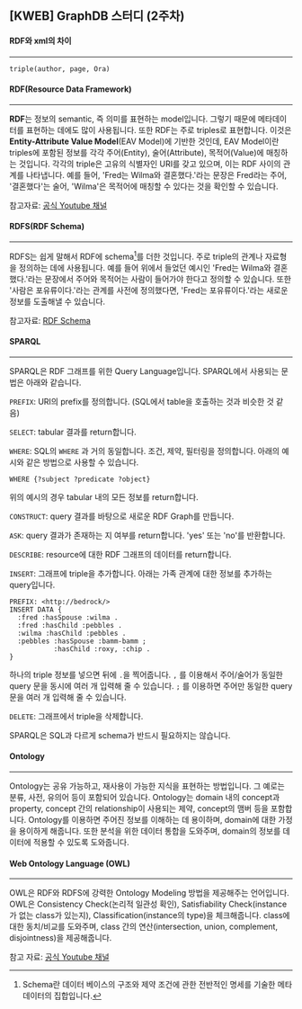 ## [KWEB] GraphDB 스터디 (2주차)

#### RDF와 xml의 차이

---

```xml
triple(author, page, Ora)
```



#### RDF(Resource Data Framework)

---

**RDF**는 정보의 semantic, 즉 의미를 표현하는 model입니다. 그렇기 때문에 메타데이터를 표현하는 데에도 많이 사용됩니다. 또한 RDF는 주로 triples로 표현합니다. 이것은 **Entity-Attribute Value Model**(EAV Model)에 기반한 것인데, EAV Model이란 triples에 포함된 정보를 각각 주어(Entity), 술어(Attribute), 목적어(Value)에 매칭하는 것입니다. 각각의 triple은 고유의 식별자인 URI를 갖고 있으며, 이는 RDF 사이의 관계를 나타냅니다. 예를 들어, 'Fred는 Wilma와 결혼했다.'라는 문장은 Fred라는 주어, '결혼했다'는 술어, 'Wilma'은 목적어에 매칭할 수 있다는 것을 확인할 수 있습니다.



참고자료: [공식 Youtube 채널](<https://www.youtube.com/watch?v=iuQrBf2Oq-E&list=PLSEiuYkICmDm5jgVZGCSk68Xg-U38duhc>)



#### RDFS(RDF Schema)

---

RDFS는 쉽게 말해서 RDF에 schema[^1]를 더한 것입니다. 주로 triple의 관계나 자료형을 정의하는 데에 사용됩니다. 예를 들어 위에서 들었던 예시인 'Fred는 Wilma와 결혼했다.'라는 문장에서 주어와 목적어는 사람이 들어가야 한다고 정의할 수 있습니다. 또한 '사람은 포유류이다.'라는 관계를 사전에 정의했다면, 'Fred는 포유류이다.'라는 새로운 정보를 도출해낼 수 있습니다.



참고자료: [RDF Schema](<https://en.wikipedia.org/wiki/RDF_Schema>)



#### SPARQL

---

SPARQL은 RDF 그래프를 위한 Query Language입니다. SPARQL에서 사용되는 문법은 아래와 같습니다.

`PREFIX`: URI의 prefix를 정의합니다. (SQL에서 table을 호출하는 것과 비슷한 것 같음)

`SELECT`: tabular 결과를 return합니다.

`WHERE`: SQL의 `WHERE` 과 거의 동일합니다. 조건, 제약, 필터링을 정의합니다. 아래의 예시와 같은 방법으로 사용할 수 있습니다.

```SPARQL
WHERE {?subject ?predicate ?object}
```

위의 예시의 경우 tabular 내의 모든 정보를 return합니다.

`CONSTRUCT`: query 결과를 바탕으로 새로운 RDF Graph를 만듭니다.

`ASK`: query 결과가 존재하는 지 여부를 return합니다. 'yes' 또는 'no'를 반환합니다.

`DESCRIBE`: resource에 대한 RDF 그래프의 데이터를 return합니다.

`INSERT`: 그래프에 triple을 추가합니다. 아래는 가족 관계에 대한 정보를 추가하는 query입니다.

```SPARQL
PREFIX: <http://bedrock/>
INSERT DATA {
  :fred :hasSpouse :wilma .
  :fred :hasChild :pebbles .
  :wilma :hasChild :pebbles .
  :pebbles :hasSpouse :bamm-bamm ;
           :hasChild :roxy, :chip .
}
```

하나의 triple 정보를 넣으면 뒤에 `.`을 찍어줍니다. `,` 를 이용해서 주어/술어가 동일한 query 문을 동시에 여러 개 입력해 줄 수 있습니다. `;` 를 이용하면 주어만 동일한 query 문을 여러 개 입력해 줄 수 있습니다.

`DELETE`: 그래프에서 triple을 삭제합니다.



SPARQL은 SQL과 다르게 schema가 반드시 필요하지는 않습니다.



#### Ontology

---

Ontology는 공유 가능하고, 재사용이 가능한 지식을 표현하는 방법입니다. 그 예로는 분류, 사전, 유의어 등이 포함되어 있습니다. Ontology는 domain 내의 concept과 property, concept 간의 relationship이 사용되는 제약, concept의 맴버 등을 포함합니다. Ontology를 이용하면 주어진 정보를 이해하는 데  용이하며, domain에 대한 가정을 용이하게 해줍니다. 또한 분석을 위한 데이터 통합을 도와주며, domain의 정보를 데이터에 적용할 수 있도록 도와줍니다.



#### Web Ontology Language (OWL)

---

OWL은 RDF와 RDFS에 강력한 Ontology Modeling 방법을 제공해주는 언어입니다. OWL은 Consistency Check(논리적 일관성 확인), Satisfiability Check(instance가 없는 class가 있는지), Classification(instance의 type)을 체크해줍니다. class에 대한 동치/비교를 도와주며, class 간의 연산(intersection, union, complement, disjointness)을 제공해줍니다.



참고 자료: [공식 Youtube 채널](<https://www.youtube.com/watch?v=V27-f0KzIB0&list=PLSEiuYkICmDm5jgVZGCSk68Xg-U38duhc&index=3>)



[^1]: Schema란 데이터 베이스의 구조와 제약 조건에 관한 전반적인 명세를 기술한 메타데이터의 집합입니다.



